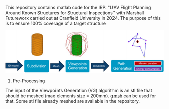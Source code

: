 This repository contains matlab code for the IRP: "UAV Flight Planning Around Known Structures for Structural Inspections" with Marshall Futureworx carried out at Cranfield University in 2024. The purpose of this is to ensure 100% coverage of a target structure 

![Alt text](Images/overview.png)

1. Pre-Processing
   
The input of the Viewpoints Generation (VG) algorithm is an stl file that should be meshed (max elements size = 200mm). [gmsh]([url](https://gmsh.info/)) can be used for that. Some stl file already meshed are available in the repository.

